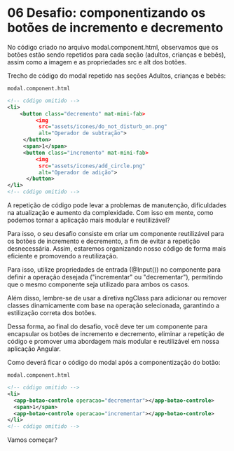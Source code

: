 # 06 Desafio: componentizando os botões de incremento e decremento

No código criado no arquivo modal.component.html, observamos que os botões estão sendo repetidos para cada seção (adultos, crianças e bebês), assim como a imagem e as propriedades src e alt dos botões.

Trecho de código do modal repetido nas seções Adultos, crianças e bebês:

`modal.component.html`

```xml
<!-- código omitido -->
<li>
    <button class="decremento" mat-mini-fab>
         <img
          src="assets/icones/do_not_disturb_on.png"
          alt="Operador de subtração">
     </button>
     <span>1</span>
     <button class="incremento" mat-mini-fab>
         <img
          src="assets/icones/add_circle.png"
          alt="Operador de adição">
      </button>
</li>
<!-- código omitido -->
```

A repetição de código pode levar a problemas de manutenção, dificuldades na atualização e aumento da complexidade. Com isso em mente, como podemos tornar a aplicação mais modular e reutilizável?

Para isso, o seu desafio consiste em criar um componente reutilizável para os botões de incremento e decremento, a fim de evitar a repetição desnecessária. Assim, estaremos organizando nosso código de forma mais eficiente e promovendo a reutilização.

Para isso, utilize propriedades de entrada (@Input()) no componente para definir a operação desejada ("incrementar" ou "decrementar"), permitindo que o mesmo componente seja utilizado para ambos os casos.

Além disso, lembre-se de usar a diretiva ngClass para adicionar ou remover classes dinamicamente com base na operação selecionada, garantindo a estilização correta dos botões.

Dessa forma, ao final do desafio, você deve ter um componente para encapsular os botões de incremento e decremento, eliminar a repetição de código e promover uma abordagem mais modular e reutilizável em nossa aplicação Angular.

Como deverá ficar o código do modal após a componentização do botão:

`modal.component.html`

```xml
<!-- código omitido -->
<li>
  <app-botao-controle operacao="decrementar"></app-botao-controle>
  <span>1</span>
  <app-botao-controle operacao="incrementar"></app-botao-controle>
</li>
<!-- código omitido -->
```

Vamos começar?